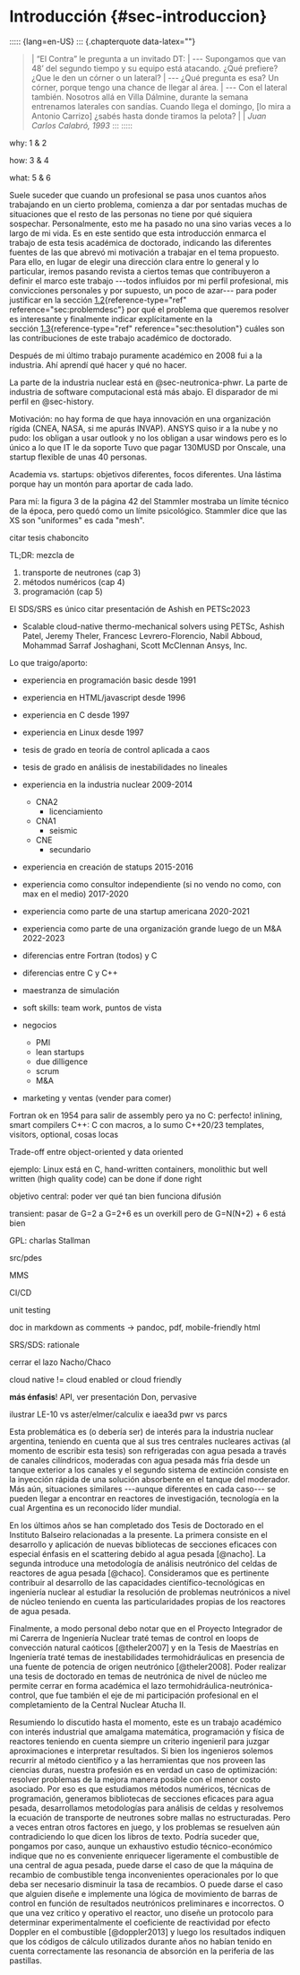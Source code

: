 # Introducción {#sec-introduccion}

::::: {lang=en-US}
::: {.chapterquote data-latex=""}
> | “El Contra” le pregunta a un invitado DT:
> | --- Supongamos que van 48’ del segundo tiempo y su equipo está atacando. ¿Qué prefiere? ¿Que le den un córner o un lateral?
> | --- ¿Qué pregunta es esa? Un córner, porque tengo una chance de llegar al área.
> | --- Con el lateral también. Nosotros allá en Villa Dálmine, durante la semana entrenamos laterales con sandías. Cuando llega el domingo, [lo mira a Antonio Carrizo] ¿sabés hasta donde tiramos la pelota?
> |
> | *Juan Carlos Calabró, 1993*
:::
:::::





why: 1 & 2

how: 3 & 4

what: 5 & 6





Suele suceder que cuando un profesional se pasa unos cuantos años
trabajando en un cierto problema, comienza a dar por sentadas muchas de
situaciones que el resto de las personas no tiene por qué siquiera
sospechar. Personalmente, esto me ha pasado no una sino varias veces a
lo largo de mi vida. Es en este sentido que esta introducción enmarca el
trabajo de esta tesis académica de doctorado, indicando las diferentes
fuentes de las que abrevó mi motivación a trabajar en el tema propuesto.
Para ello, en lugar de elegir una dirección clara entre lo general y lo
particular, iremos pasando revista a ciertos temas que contribuyeron a
definir el marco este trabajo ---todos influidos por mi perfil
profesional, mis convicciones personales y por supuesto, un poco de
azar--- para poder justificar en la
sección [1.2](#sec:problemdesc){reference-type="ref"
reference="sec:problemdesc"} por qué el problema que queremos resolver
es interesante y finalmente indicar explícitamente en la
sección [1.3](#sec:thesolution){reference-type="ref"
reference="sec:thesolution"} cuáles son las contribuciones de este
trabajo académico de doctorado.

Después de mi último trabajo puramente académico en 2008 fui a la industria.
Ahí aprendí qué hacer y qué no hacer.

La parte de la industria nuclear está en @sec-neutronica-phwr.
La parte de industria de software computacional está más abajo.
El disparador de mi perfil en @sec-history.



Motivación:
no hay forma de que haya innovación en una organización rígida (CNEA, NASA, si me apurás INVAP).
ANSYS quiso ir a la nube y no pudo: los obligan a usar outlook y no los obligan a usar windows pero es lo único a lo que IT le da soporte
Tuvo que pagar 130MUSD por Onscale, una startup flexible de unas 40 personas.

Academia vs. startups: objetivos diferentes, focos diferentes. Una lástima porque hay un montón para aportar de cada lado.

Para mí: la figura 3 de la página 42 del Stammler mostraba un límite técnico de la época, pero quedó como un límite psicológico. Stammler dice que las XS son "uniformes" es cada "mesh".


citar tesis chaboncito

TL;DR: mezcla de 

 1. transporte de neutrones (cap 3)
 2. métodos numéricos (cap 4)
 3. programación (cap 5)
 

El SDS/SRS es único
citar presentación de Ashish en PETSc2023

 * Scalable cloud-native thermo-mechanical solvers using PETSc, 
Ashish Patel, Jeremy Theler, Francesc Levrero-Florencio, Nabil Abboud, Mohammad Sarraf Joshaghani, Scott McClennan
Ansys, Inc.

 
 

Lo que traigo/aporto:

 * experiencia en programación basic desde 1991
 * experiencia en HTML/javascript desde 1996
 * experiencia en C desde 1997
 * experiencia en Linux desde 1997
 * tesis de grado en teoría de control aplicada a caos
 * tesis de grado en análisis de inestabilidades no lineales
 * experiencia en la industria nuclear 2009-2014
    - CNA2
      - licenciamiento
    - CNA1
      - seismic
    - CNE
      - secundario
 * experiencia en creación de statups 2015-2016
 * experiencia como consultor independiente (si no vendo no como, con max en el medio) 2017-2020
 * experiencia como parte de una startup americana 2020-2021
 * experiencia como parte de una organización grande luego de un M&A 2022-2023
 

 * diferencias entre Fortran (todos) y C
 * diferencias entre C y C++
 * maestranza de simulación
 * soft skills: team work, puntos de vista
 * negocios
   - PMI
   - lean startups
   - due dilligence
   - scrum
   - M&A
 * marketing y ventas (vender para comer)

Fortran ok en 1954 para salir de assembly pero ya no
C: perfecto! inlining, smart compilers
C++: C con macros, a lo sumo C++20/23 templates, visitors, optional, cosas locas

Trade-off entre object-oriented y data oriented

ejemplo: Linux está en C, hand-written containers, monolithic but well written (high quality code)
can be done if done right

objetivo central: poder ver qué tan bien funciona difusión

transient: pasar de G=2 a G=2+6 es un overkill
pero de G=N(N+2) + 6 está bien



 
GPL: charlas Stallman

src/pdes

MMS

CI/CD

unit testing

doc in markdown as comments -> pandoc, pdf, mobile-friendly html


SRS/SDS: rationale


cerrar el lazo Nacho/Chaco


cloud native != cloud enabled or cloud friendly

**más énfasis**! API, ver presentación Don, pervasive



ilustrar LE-10 vs aster/elmer/calculix e iaea3d pwr vs parcs


    
Esta problemática es (o debería ser) de interés para la industria
nuclear argentina, teniendo en cuenta que al sus tres centrales
nucleares activas (al momento de escribir esta tesis) son refrigeradas
con agua pesada a través de canales cilíndricos, moderadas con agua
pesada más fría desde un tanque exterior a los canales y el segundo
sistema de extinción consiste en la inyección rápida de una solución
absorbente en el tanque del moderador. Más aún, situaciones similares
---aunque diferentes en cada caso--- se pueden llegar a encontrar en
reactores de investigación, tecnología en la cual Argentina es un
reconocido líder mundial.

En los últimos años se han completado dos Tesis de Doctorado en el
Instituto Balseiro relacionadas a la presente.
La primera consiste en el desarrollo y
aplicación de nuevas bibliotecas de secciones eficaces con especial
énfasis en el scattering debido al agua pesada [@nacho]. La segunda
introduce una metodología de análisis neutrónico del celdas de reactores
de agua pesada [@chaco]. Consideramos que es pertinente contribuir al
desarrollo de las capacidades científico-tecnológicas en ingeniería
nuclear al estudiar la resolución de problemas neutrónicos a nivel de
núcleo teniendo en cuenta las particularidades propias de los reactores
de agua pesada.

Finalmente, a modo personal debo notar que en el Proyecto Integrador de
mi Carerra de Ingeniería Nuclear traté temas de control en loops de
convección natural caóticos [@theler2007] y en la Tesis de Maestrías en
Ingeniería traté temas de inestabilidades termohidráulicas en presencia
de una fuente de potencia de origen neutrónico [@theler2008]. Poder
realizar una tesis de doctorado en temas de neutrónica de nivel de
núcleo me permite cerrar en forma académica el lazo
termohidráulica-neutrónica-control, que fue también el eje de mi
participación profesional en el completamiento de la Central Nuclear
Atucha II.


Resumiendo lo discutido hasta el momento, este es un trabajo académico
con interés industrial que amalgama matemática, programación y física de
reactores teniendo en cuenta siempre un criterio ingenieril para juzgar
aproximaciones e interpretar resultados. Si bien los ingenieros solemos
recurrir al método científico y a las herramientas que nos proveen las
ciencias duras, nuestra profesión es en verdad un caso de optimización:
resolver problemas de la mejora manera posible con el menor costo
asociado. Por eso es que estudiamos métodos numéricos, técnicas de
programación, generamos bibliotecas de secciones eficaces para agua
pesada, desarrollamos metodologías para análisis de celdas y resolvemos
la ecuación de transporte de neutrones sobre mallas no estructuradas.
Pero a veces entran otros factores en juego, y los problemas se
resuelven aún contradiciendo lo que dicen los libros de texto. Podría
suceder que, pongamos por caso, aunque un exhaustivo estudio
técnico-económico indique que no es conveniente enriquecer ligeramente
el combustible de una central de agua pesada, puede darse el caso de que
la máquina de recambio de combustible tenga inconvenientes operacionales
por lo que deba ser necesario disminuir la tasa de recambios. O puede
darse el caso que alguien diseñe e implemente una lógica de movimiento
de barras de control en función de resultados neutrónicos preliminares e
incorrectos. O que una vez crítico y operativo el reactor, uno diseñe un
protocolo para determinar experimentalmente el coeficiente de
reactividad por efecto Doppler en el combustible [@doppler2013] y luego
los resultados indiquen que los códigos de cálculo utilizados durante
años no habían tenido en cuenta correctamente las resonancia de
absorción en la periferia de las pastillas.



